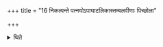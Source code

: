 +++
title = "16 निकल्पन्ते पत्नयोऽपाघाटलिकास्तम्बलवीणाः पिच्छोला"

+++

<details><summary>थिते</summary>

16. The wives arrange the Apāghāṭalikās, the Tambala-lutes, and Piccholās.  

[^1]: According to Drāhyāśs XI.2.6-8 Apāghāṭalikās are the same as Kāṇḍavīṇās (Cp. LatyāŚS IV.2.5-7).  
</details>
